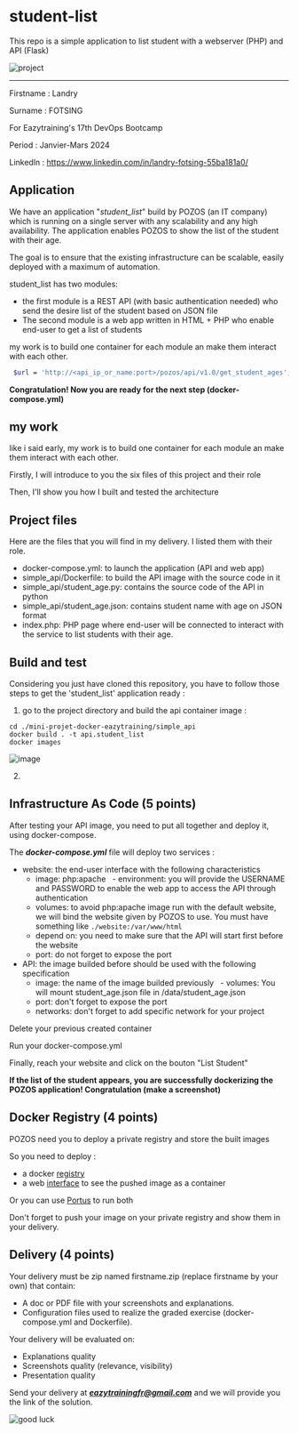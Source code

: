 # student-list 
This repo is a simple application to list student with a webserver (PHP) and API (Flask)

![project](https://user-images.githubusercontent.com/18481009/84582395-ba230b00-adeb-11ea-9453-22ed1be7e268.jpg)


------------


Firstname : Landry

Surname : FOTSING

For Eazytraining's 17th DevOps Bootcamp

Period : Janvier-Mars 2024

Linkedln : https://www.linkedin.com/in/landry-fotsing-55ba181a0/
 

## Application


We have an application "*student_list*" build by POZOS (an IT company) which is running on a single server with any scalability and any high availability. The application  enables POZOS to show the list of the student with their age.

The goal is to ensure that the existing infrastructure can be scalable, easily deployed with a maximum of automation.

student_list has two modules:

- the first module is a REST API (with basic authentication needed) who send the desire list of the student based on JSON file
- The second module is a web app written in HTML + PHP who enable end-user to get a list of students

my work is to build one container for each module an make them interact with each other.


```bash 
 $url = 'http://<api_ip_or_name:port>/pozos/api/v1.0/get_student_ages';
 ```


**Congratulation! Now you are ready for the next step (docker-compose.yml)**

## my work

like i said early, my work is to build one container for each module an make them interact with each other.

Firstly, I will introduce to you the six files of this project and their role

Then, I'll show you how I built and tested the architecture

## Project files

Here are the files that you will find in my delivery. I listed them with their role.

- docker-compose.yml: to launch the application (API and web app)
- simple_api/Dockerfile: to build the API image with the source code in it
- simple_api/student_age.py: contains the source code of the API in python
- simple_api/student_age.json: contains student name with age on JSON format
- index.php: PHP  page where end-user will be connected to interact with the service to list students with their age.

## Build and test

Considering you just have cloned this repository, you have to follow those steps to get the 'student_list' application ready :
1. go to the project directory and build the api container image :

```
cd ./mini-projet-docker-eazytraining/simple_api
docker build . -t api.student_list
docker images
 ```
![image](https://github.com/llfotsing/mini-projet-docker-eazytraining/assets/98328155/8dfaa05d-e454-4502-b8c2-4d9f90cc4027)


2. 
  
## Infrastructure As Code (5 points)

After testing your API image, you need to put all together and deploy it, using docker-compose.

The ***docker-compose.yml*** file will deploy two services :

- website: the end-user interface with the following characteristics
   - image: php:apache
   - environment: you will provide the USERNAME and PASSWORD to enable the web app to access the API through authentication
   - volumes: to avoid php:apache image run with the default website, we will bind the website given by POZOS to use. You must have something like
`./website:/var/www/html`
   - depend on: you need to make sure that the API will start first before the website
   - port: do not forget to expose the port
- API: the image builded before should be used with the following specification
   - image: the name of the image builded previously
   - volumes: You will mount student_age.json file in /data/student_age.json
   - port: don't forget to expose the port
   - networks: don't forget to add specific network for your project

Delete your previous created container

Run your docker-compose.yml

Finally, reach your website and click on the bouton "List Student"

**If the list of the student appears, you are successfully dockerizing the POZOS application! Congratulation (make a screenshot)**

## Docker Registry (4 points)

POZOS need you to deploy a private registry and store the built images

So you need to deploy :

- a docker [registry](https://docs.docker.com/registry/ "registry")
- a web [interface](https://hub.docker.com/r/joxit/docker-registry-ui/ "interface") to see the pushed image as a container

Or you can use [Portus](http://port.us.org/ "Portus") to run both

Don't forget to push your image on your private registry and show them in your delivery.

## Delivery (4 points)

Your delivery must be zip named firstname.zip (replace firstname by your own) that contain:

- A doc or PDF file with your screenshots and explanations.
- Configuration files used to realize the graded exercise (docker-compose.yml and Dockerfile).

Your delivery will be evaluated on:

- Explanations quality
- Screenshots quality (relevance, visibility)
- Presentation quality

Send your delivery at ***eazytrainingfr@gmail.com*** and we will provide you the link of the solution.

![good luck](https://user-images.githubusercontent.com/18481009/84582398-cad38100-adeb-11ea-95e3-2a9d4c0d5437.gif)
